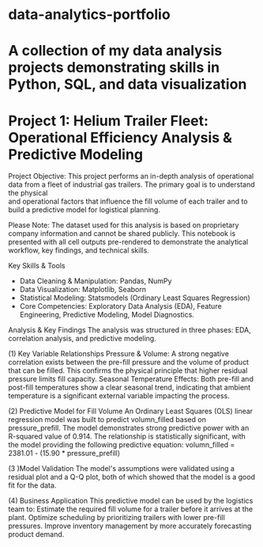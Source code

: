 # data-analytics-portfolio
# A collection of my data analysis projects demonstrating skills in Python, SQL, and data visualization

# Project 1: Helium Trailer Fleet: Operational Efficiency Analysis & Predictive Modeling

Project Objective:
This project performs an in-depth analysis of operational data from a fleet of industrial gas trailers. The primary goal is to understand the physical   
and operational factors that influence the fill volume of each trailer and to build a predictive model for logistical planning.

Please Note: The dataset used for this analysis is based on proprietary company information and cannot be shared publicly. This notebook is presented 
with all cell outputs pre-rendered to demonstrate the analytical workflow, key findings, and technical skills.

Key Skills & Tools
-   Data Cleaning & Manipulation: Pandas, NumPy
-   Data Visualization: Matplotlib, Seaborn
-   Statistical Modeling: Statsmodels (Ordinary Least Squares Regression)
-   Core Competencies: Exploratory Data Analysis (EDA), Feature Engineering, Predictive Modeling, Model Diagnostics.

Analysis & Key Findings
The analysis was structured in three phases: EDA, correlation analysis, and predictive modeling.

(1) Key Variable Relationships
    Pressure & Volume: A strong negative correlation exists between the pre-fill pressure and the volume of product that can be filled. This confirms the 
    physical principle that higher residual pressure limits fill capacity.
    Seasonal Temperature Effects: Both pre-fill and post-fill temperatures show a clear seasonal trend, indicating that ambient temperature is a significant 
    external variable impacting the process.

(2) Predictive Model for Fill Volume
    An Ordinary Least Squares (OLS) linear regression model was built to predict volumn_filled based on pressure_prefill.
    The model demonstrates strong predictive power with an R-squared value of 0.914.
    The relationship is statistically significant, with the model providing the following predictive equation:
    volumn_filled = 2381.01 - (15.90 * pressure_prefill)

(3 )Model Validation
    The model's assumptions were validated using a residual plot and a Q-Q plot, both of which showed that the model is a good fit for the data.
  
(4) Business Application
    This predictive model can be used by the logistics team to:
    Estimate the required fill volume for a trailer before it arrives at the plant.
    Optimize scheduling by prioritizing trailers with lower pre-fill pressures.
    Improve inventory management by more accurately forecasting product demand.
   
